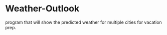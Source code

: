 # Weather-Outlook
program that will show the predicted weather for multiple cities for vacation prep.
